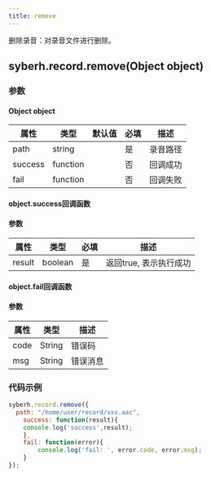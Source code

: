 ```yaml
---
title: remove
---
```



删除录音：对录音文件进行删除。


## syberh.record.remove(Object object)
### 参数
#### Object object
| 属性     | 类型   | 默认值  |  必填 | 描述                         |
| ---------- | ------- | -------- | ---------------- | ----------------------------------|
| path | string |        | 是       | 录音路径                           |
| success | function |        | 否       | 回调成功                    |
| fail   | function |        | 否       | 回调失败                    |

#### object.success回调函数 
#### 参数
| 属性     | 类型    | 必填 | 描述                     |
| ---------- | ------- | -------- | ---------------------- |
| result | boolean  | 是     | 返回true, 表示执行成功  |

#### object.fail回调函数
#### 参数
| 属性 | 类型   | 描述     |
| ---- | ------ | -------- |
| code | String | 错误码   |
| msg  | String | 错误消息 |



### 代码示例
``` javascript
syberh.record.remove({
  path: "/home/user/record/xxx.aac",
	success: function(result){
    console.log('success',result);    
	},
	fail: function(error){
		console.log('fail: ', error.code, error.msg);
	}
});
```
